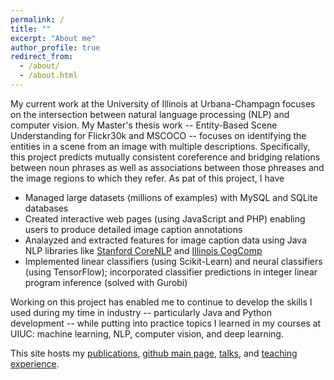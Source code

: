 ```yaml
---
permalink: /
title: ""
excerpt: "About me"
author_profile: true
redirect_from: 
  - /about/
  - /about.html
---
```



My current work at the University of Illinois at Urbana-Champagn focuses 
on the intersection between natural language processing (NLP) and 
computer vision. My Master's thesis work -- Entity-Based Scene Understanding
for Flickr30k and MSCOCO -- focuses on identifying the entities in a 
scene from an image with multiple descriptions. Specifically, this project 
predicts mutually consistent coreference and bridging relations between 
noun phrases as well as associations between those phreases and the image 
regions to which they refer. As pat of this project, I have
* Managed large datasets (millions of examples) with MySQL and SQLite databases
* Created interactive web pages (using JavaScript and PHP) enabling 
  users to produce detailed image caption annotations
* Analayzed and extracted features for image caption data using 
  Java NLP libraries like 
  [Stanford CoreNLP](https://stanfordnlp.github.io/CoreNLP/) 
  and [Illinois CogComp](https://github.com/CogComp/cogcomp-nlp)
* Implemented linear classifiers (using Scikit-Learn) and neural 
  classifiers (using TensorFlow); incorporated classifier predictions in
  integer linear program inference (solved with Gurobi)

Working on this project has enabled me to continue to develop the skills I
used during my time in industry -- particularly Java and Python development -- 
while putting into practice topics I learned in my courses at UIUC:
machine learning, NLP, computer vision, and deep learning.

This site hosts my [publications](http://cmcervantes.github.io/publications/), 
[github main page](http://cmcervantes.github.io/github_main/), 
[talks](http://cmcervantes.github.io/talks/), and 
[teaching experience](http://cmcervantes.github.io/teaching/). 

